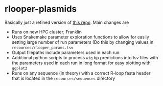 # rlooper-plasmids

Basically just a refined version of [this repo](https://github.com/EthanHolleman/rlooperVariableTopology). Main changes are 

- Runs on new HPC cluster; Franklin
- Uses Snakemake parameter exploration functions to allow for easily setting large number of run parameters (Do this by changing
  values in `resources/rlooper_params.tsv`
- Output filepaths include parameters used in each run
- Additional python scripts to process `wig` bp predictions into tsv files with the parameters used in each run in long format
  for easy plotting with `ggplot2`
- Runs on any sequence (in theory) with a correct R-loop fasta header that is located in the `resources/sequences` directory

